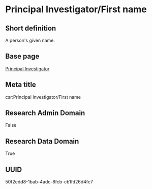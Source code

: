 # Principal Investigator/First name
## Short definition
A person's given name.
## Base page
[Principal Investigator](https://github.com/EuroCRIS/CASRAI-Dictionairies/blob/main/Objects/Principal%20Investigator.md)
## Meta title
csr:Principal Investigator/First name
## Research Admin Domain
False
## Research Data Domain
True
## UUID
50f2edd8-1bab-4adc-8fcb-cb1fd26d4fc7
